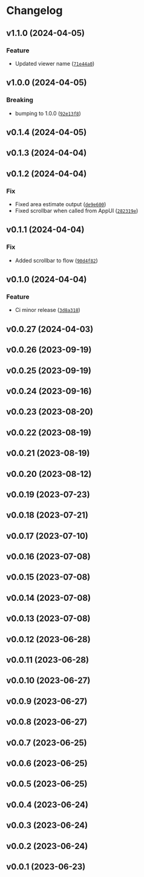 # Changelog

<!--next-version-placeholder-->

## v1.1.0 (2024-04-05)

### Feature

* Updated viewer name ([`71e44a0`](https://github.com/leogolds/ConfluentFUCCI/commit/71e44a04b6a60a5975ddd4ea039c0713e90a4a84))

## v1.0.0 (2024-04-05)

### Breaking

* bumping to 1.0.0 ([`92e13f8`](https://github.com/leogolds/ConfluentFUCCI/commit/92e13f8ff2d955c0ae36dfd422c0a660ac3c16c3))

## v0.1.4 (2024-04-05)



## v0.1.3 (2024-04-04)



## v0.1.2 (2024-04-04)

### Fix

* Fixed area estimate output ([`de9e600`](https://github.com/leogolds/ConfluentFUCCI/commit/de9e600e9a107fdbfd88cf5e66d06cc8ceaff656))
* Fixed scrollbar when called from AppUI ([`282319e`](https://github.com/leogolds/ConfluentFUCCI/commit/282319edf28188b9e20fbed8c43e691eea8581ab))

## v0.1.1 (2024-04-04)

### Fix

* Added scrollbar to flow ([`90d4f82`](https://github.com/leogolds/ConfluentFUCCI/commit/90d4f82ba5f544f98d842947fdf435a93df3c516))

## v0.1.0 (2024-04-04)

### Feature

* Ci minor release ([`3d8a318`](https://github.com/leogolds/ConfluentFUCCI/commit/3d8a3180813baf603e54645e91c0bae95dde5a6c))

## v0.0.27 (2024-04-03)



## v0.0.26 (2023-09-19)



## v0.0.25 (2023-09-19)



## v0.0.24 (2023-09-16)



## v0.0.23 (2023-08-20)



## v0.0.22 (2023-08-19)



## v0.0.21 (2023-08-19)



## v0.0.20 (2023-08-12)



## v0.0.19 (2023-07-23)



## v0.0.18 (2023-07-21)



## v0.0.17 (2023-07-10)



## v0.0.16 (2023-07-08)



## v0.0.15 (2023-07-08)



## v0.0.14 (2023-07-08)



## v0.0.13 (2023-07-08)



## v0.0.12 (2023-06-28)



## v0.0.11 (2023-06-28)



## v0.0.10 (2023-06-27)



## v0.0.9 (2023-06-27)



## v0.0.8 (2023-06-27)



## v0.0.7 (2023-06-25)



## v0.0.6 (2023-06-25)



## v0.0.5 (2023-06-25)



## v0.0.4 (2023-06-24)



## v0.0.3 (2023-06-24)



## v0.0.2 (2023-06-24)



## v0.0.1 (2023-06-23)


